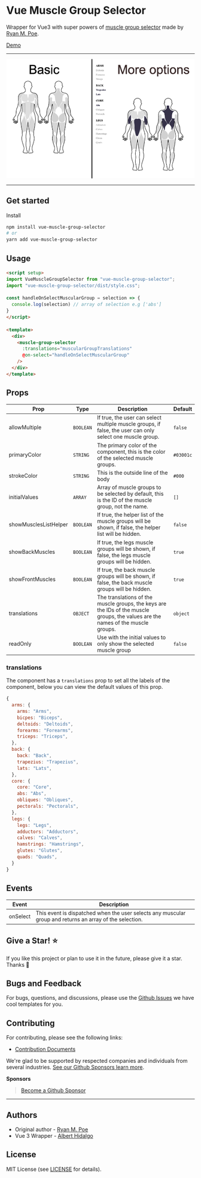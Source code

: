 # Vue Muscle Group Selector

Wrapper for Vue3 with super powers of [muscle group selector](https://codepen.io/baublet/pen/PzjmpL) made by [Ryan M. Poe](https://www.ryanmpoe.com/).

[Demo](https://vue-muscle-group-selector.netlify.app/)

---

![Vue Muscle Group Selector](https://github.com/itsalb3rt/vue-muscle-group-selector/blob/master/docs/main.jpg?raw=true)

---

## Get started

Install

```bash
npm install vue-muscle-group-selector
# or 
yarn add vue-muscle-group-selector
```

## Usage

```html
<script setup>
import VueMuscleGroupSelector from "vue-muscle-group-selector";
import "vue-muscle-group-selector/dist/style.css";

const handleOnSelectMuscularGroup = selection => {
  console.log(selection) // array of selection e.g ['abs']
}
</script>

<template>
  <div>
    <muscle-group-selector
      :translations="muscularGroupTranslations"
      @on-select="handleOnSelectMuscularGroup"
    />
  </div>
</template>

```

## Props

| Prop  | Type | Description | Default |
|-------|------|-------------|---------|
| allowMultiple | `BOOLEAN` | If true, the user can select multiple muscle groups, if false, the user can only select one muscle group. | `false` |
| primaryColor | `STRING` | The primary color of the component, this is the color of the selected muscle groups. | `#03001c` |
| strokeColor | `STRING` | This is the outside line of the body | `#000` |
| initialValues | `ARRAY` | Array of muscle groups to be selected by default, this is the ID of the muscle group, not the name. | `[]` |
| showMusclesListHelper | `BOOLEAN` | If true, the helper list of the muscle groups will be shown, if false, the helper list will be hidden. | `false` |
| showBackMuscles | `BOOLEAN` | If true, the legs muscle groups will be shown, if false, the legs muscle groups will be hidden. | `true` |
| showFrontMuscles | `BOOLEAN` | If true, the back muscle groups will be shown, if false, the back muscle groups will be hidden. | `true` |
| translations | `OBJECT` | The translations of the muscle groups, the keys are the IDs of the muscle groups, the values are the names of the muscle groups. | `object` |
| readOnly | `BOOLEAN` | Use with the initial values to only show the selected muscle group | `false` |

### translations

The component has a `translations` prop to set all the labels of the component, below you can view the default values of this prop.

```javascript
{
  arms: {
    arms: "Arms",
    bicpes: "Biceps",
    deltoids: "Deltoids",
    forearms: "Forearms",
    triceps: "Triceps",
  },
  back: {
    back: "Back",
    trapezius: "Trapezius",
    lats: "Lats",
  },
  core: {
    core: "Core",
    abs: "Abs",
    obliques: "Obliques",
    pectorals: "Pectorals",
  },
  legs: {
    legs: "Legs",
    adductors: "Adductors",
    calves: "Calves",
    hamstrings: "Hamstrings",
    glutes: "Glutes",
    quads: "Quads",
  }
}
```

## Events

| Event     | Description                                                                                                       |
|-----------|-------------------------------------------------------------------------------------------------------------------|
| onSelect  | This event is dispatched when the user selects any muscular group and returns an array of the selection. |

## Give a Star! ⭐

If you like this project or plan to use it in the future, please give it a star. Thanks 🙏

## Bugs and Feedback

For bugs, questions, and discussions, please use the [Github Issues](https://github.com/itsalb3rt/vue-muscle-group-selector/issues) we have cool templates for you.

## Contributing

For contributing, please see the following links:

 - [Contribution Documents](https://github.com/itsalb3rt/vue-muscle-group-selector/blob/master/CONTRIBUTING.md)

We're glad to be supported by respected companies and individuals from several industries. [See our Github Sponsors learn more](https://github.com/sponsors/itsalb3rt).

**Sponsors**



> [Become a Github Sponsor](https://github.com/sponsors/itsalb3rt)

---

## Authors
  - Original author - [Ryan M. Poe](https://www.ryanmpoe.com/)
 - Vue 3 Wrapper - [Albert Hidalgo](https://github.com/itsalb3rt)

## License
MIT License (see [LICENSE](https://github.com/itsalb3rt/vue-muscle-group-selector/blob/master/LICENSE) for details).